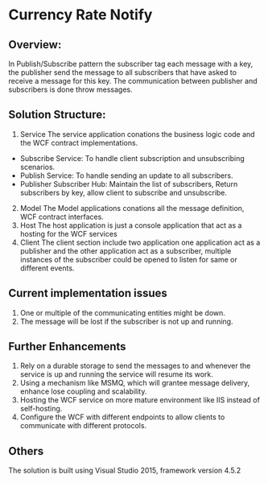 # Currency Rate Notify

## Overview:
In Publish/Subscribe pattern the subscriber tag each message with a key, the publisher send the message to all subscribers that have asked to receive a message for this key.
The communication between publisher and subscribers is done throw messages.

## Solution Structure:
1.	Service
The service application conations the business logic code and the WCF contract implementations. 
 + Subscribe Service:
 To handle client subscription and unsubscribing scenarios. 
 + Publish Service:
 To handle sending an update to all subscribers.
 + Publisher Subscriber Hub:
 Maintain the list of subscribers, Return subscribers by key, allow client to subscribe and unsubscribe.
2.	Model
The Model applications conations all the message definition, WCF contract interfaces.
3.	Host
The host application is just a console application that act as a hosting for the WCF services
4.	Client
The client section include two application one application act as a publisher and the other application act as a subscriber, multiple instances of the subscriber could be opened to listen for same or different events.

## Current implementation issues
1. One or multiple of the communicating entities might be down.
2. The message will be lost if the subscriber is not up and running.

## Further Enhancements
1.	Rely on a durable storage to send the messages to and whenever the service is up and running the service will resume its work.
2.	Using a mechanism like MSMQ, which will grantee message delivery, enhance lose coupling and scalability.
3.	Hosting the WCF service on more mature environment like IIS instead of self-hosting.
4.	Configure the WCF with different endpoints to allow clients to communicate with different protocols.

## Others
The solution is built using Visual Studio 2015, framework version 4.5.2


